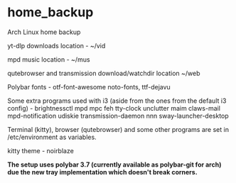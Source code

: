 # home_backup
Arch Linux home backup

yt-dlp downloads location - ~/vid

mpd music location - ~/mus

qutebrowser and transmission download/watchdir location ~/web

Polybar fonts - otf-font-awesome noto-fonts, ttf-dejavu

Some extra programs used with i3 (aside from the ones from the default i3 config) - brightnessctl mpd mpc feh tty-clock unclutter maim claws-mail mpd-notification udiskie transmission-daemon nnn sway-launcher-desktop

Terminal (kitty), browser (qutebrowser) and some other programs are set in /etc/environment as variables.

kitty theme - noirblaze

<b>The setup uses polybar 3.7 (currently available as polybar-git for arch) due the new tray implementation which doesn't break corners.</b>

